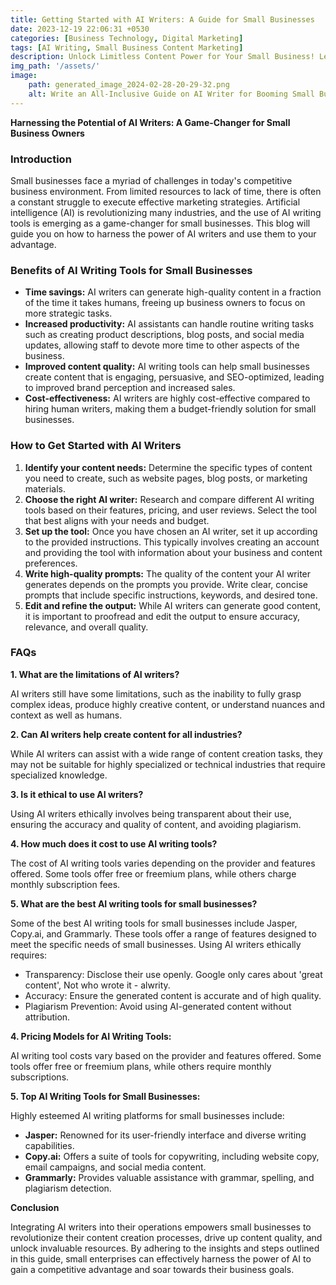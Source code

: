 ```yaml
---
title: Getting Started with AI Writers: A Guide for Small Businesses
date: 2023-12-19 22:06:31 +0530
categories: [Business Technology, Digital Marketing]
tags: [AI Writing, Small Business Content Marketing]
description: Unlock Limitless Content Power for Your Small Business! Leverage AI Writers to Automate Content Creation, Enhance Writing Impact, and Supercharge Your Marketing Efforts.
img_path: '/assets/'
image:
    path: generated_image_2024-02-28-20-29-32.png
    alt: Write an All-Inclusive Guide on AI Writer for Booming Small Businesses
---
```


**Harnessing the Potential of AI Writers: A Game-Changer for Small Business Owners**


### Introduction

Small businesses face a myriad of challenges in today's competitive business environment. From limited resources to lack of time, there is often a constant struggle to execute effective marketing strategies. Artificial intelligence (AI) is revolutionizing many industries, and the use of AI writing tools is emerging as a game-changer for small businesses. This blog will guide you on how to harness the power of AI writers and use them to your advantage.

### Benefits of AI Writing Tools for Small Businesses

- **Time savings:** AI writers can generate high-quality content in a fraction of the time it takes humans, freeing up business owners to focus on more strategic tasks.
- **Increased productivity:** AI assistants can handle routine writing tasks such as creating product descriptions, blog posts, and social media updates, allowing staff to devote more time to other aspects of the business.
- **Improved content quality:** AI writing tools can help small businesses create content that is engaging, persuasive, and SEO-optimized, leading to improved brand perception and increased sales.
- **Cost-effectiveness:** AI writers are highly cost-effective compared to hiring human writers, making them a budget-friendly solution for small businesses.

### How to Get Started with AI Writers

1. **Identify your content needs:** Determine the specific types of content you need to create, such as website pages, blog posts, or marketing materials.
2. **Choose the right AI writer:** Research and compare different AI writing tools based on their features, pricing, and user reviews. Select the tool that best aligns with your needs and budget.
3. **Set up the tool:** Once you have chosen an AI writer, set it up according to the provided instructions. This typically involves creating an account and providing the tool with information about your business and content preferences.
4. **Write high-quality prompts:** The quality of the content your AI writer generates depends on the prompts you provide. Write clear, concise prompts that include specific instructions, keywords, and desired tone.
5. **Edit and refine the output:** While AI writers can generate good content, it is important to proofread and edit the output to ensure accuracy, relevance, and overall quality.

### FAQs

**1. What are the limitations of AI writers?**

AI writers still have some limitations, such as the inability to fully grasp complex ideas, produce highly creative content, or understand nuances and context as well as humans.

**2. Can AI writers help create content for all industries?**

While AI writers can assist with a wide range of content creation tasks, they may not be suitable for highly specialized or technical industries that require specialized knowledge.

**3. Is it ethical to use AI writers?**

Using AI writers ethically involves being transparent about their use, ensuring the accuracy and quality of content, and avoiding plagiarism.

**4. How much does it cost to use AI writing tools?**

The cost of AI writing tools varies depending on the provider and features offered. Some tools offer free or freemium plans, while others charge monthly subscription fees.

**5. What are the best AI writing tools for small businesses?**

Some of the best AI writing tools for small businesses include Jasper, Copy.ai, and Grammarly. These tools offer a range of features designed to meet the specific needs of small businesses.
Using AI writers ethically requires:

* Transparency: Disclose their use openly. Google only cares about 'great content', Not who wrote it - alwrity.
* Accuracy: Ensure the generated content is accurate and of high quality.
* Plagiarism Prevention: Avoid using AI-generated content without attribution.

**4. Pricing Models for AI Writing Tools:**

AI writing tool costs vary based on the provider and features offered. Some tools offer free or freemium plans, while others require monthly subscriptions.

**5. Top AI Writing Tools for Small Businesses:**

Highly esteemed AI writing platforms for small businesses include:

* **Jasper:** Renowned for its user-friendly interface and diverse writing capabilities.
* **Copy.ai:** Offers a suite of tools for copywriting, including website copy, email campaigns, and social media content.
* **Grammarly:** Provides valuable assistance with grammar, spelling, and plagiarism detection.

**Conclusion**

Integrating AI writers into their operations empowers small businesses to revolutionize their content creation processes, drive up content quality, and unlock invaluable resources. By adhering to the insights and steps outlined in this guide, small enterprises can effectively harness the power of AI to gain a competitive advantage and soar towards their business goals.
